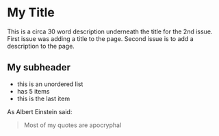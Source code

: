 # My Title

This is a circa 30 word description underneath the title for the 2nd issue.
First issue was adding a title to the page.
Second issue is to add a description to the page.

## My subheader
* this is an unordered list
* has 5 items
* this is the last item

As Albert Einstein said:
> Most of my quotes are apocryphal